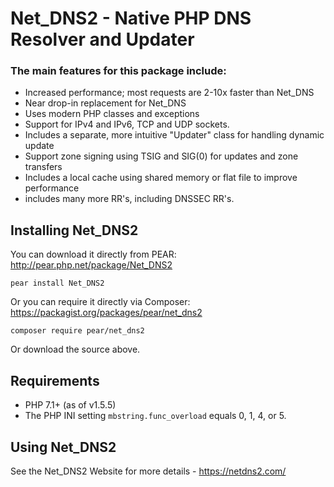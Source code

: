 # Net\_DNS2 - Native PHP DNS Resolver and Updater #

### The main features for this package include: ###

  * Increased performance; most requests are 2-10x faster than Net\_DNS
  * Near drop-in replacement for Net\_DNS
  * Uses modern PHP classes and exceptions
  * Support for IPv4 and IPv6, TCP and UDP sockets.
  * Includes a separate, more intuitive "Updater" class for handling dynamic update
  * Support zone signing using TSIG and SIG(0) for updates and zone transfers
  * Includes a local cache using shared memory or flat file to improve performance
  * includes many more RR's, including DNSSEC RR's.


## Installing Net\_DNS2 ##

You can download it directly from PEAR: http://pear.php.net/package/Net_DNS2

```
pear install Net_DNS2
```

Or you can require it directly via Composer: https://packagist.org/packages/pear/net_dns2

```
composer require pear/net_dns2
```

Or download the source above.

## Requirements ##

* PHP 7.1+ (as of v1.5.5)
* The PHP INI setting `mbstring.func_overload` equals 0, 1, 4, or 5.


## Using Net\_DNS2 ##

See the Net\_DNS2 Website for more details - https://netdns2.com/

